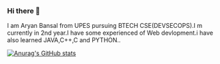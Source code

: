  ### Hi there 👋
I am Aryan Bansal from UPES pursuing BTECH CSE(DEVSECOPS).I m currently in 2nd year.I have some experienced of Web devlopment.i have also learned JAVA,C++,C and PYTHON..

[![Anurag's GitHub stats](https://github-readme-stats.vercel.app/api?username=aryan)](https://github.com/Aaryanb45/github-readme-stats)
